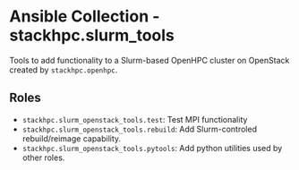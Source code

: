 # Ansible Collection - stackhpc.slurm_tools

Tools to add functionality to a Slurm-based OpenHPC cluster on OpenStack created by `stackhpc.openhpc`.

## Roles

- `stackhpc.slurm_openstack_tools.test`: Test MPI functionality
- `stackhpc.slurm_openstack_tools.rebuild`: Add Slurm-controled rebuild/reimage capability.
- `stackhpc.slurm_openstack_tools.pytools`: Add python utilities used by other roles.
